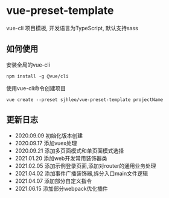 # vue-preset-template
vue-cli 项目模板, 开发语言为TypeScript, 默认支持sass

## 如何使用
安装全局的vue-cli

    npm install -g @vue/cli

使用vue-cli命令创建项目

    vue create --preset sjhleo/vue-preset-template projectName

## 更新日志
- 2020.09.09 初始化版本创建
- 2020.09.17 添加vuex处理
- 2020.09.21 添加多页面模式和单页面模式选择
- 2021.01.20 添加web开发常用装饰器类
- 2021.02.05 添加示例登录页面,添加对router的通用业务处理
- 2021.04.02 添加事件广播装饰器,拆分入口main文件逻辑
- 2021.04.07 添加部分自定义指令
- 2021.06.15 添加部分webpack优化插件